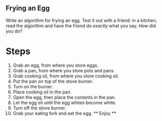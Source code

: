 Frying an Egg
-------------

Write an algorithm for frying an egg.
Test it out with a friend: in a kitchen,
read the algorithm and have the friend do *exactly* what you say.
How did you do?

# Steps

1. Grab an egg, from where you store eggs.
2. Grab a pan, from where you store pots and pans.
3. Grab cooking oil, from where you store cooking oil.
4. Put the pan on top of the stove burner.
5. Turn on the burner.
6. Place cooking oil in the pan.
7. Open the egg, then place the contents in the pan.
8. Let the egg sit until the egg whites become white.
9. Turn off the stove burner.
10. Grab your eating fork and eat the egg. ** Enjoy **
